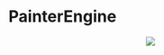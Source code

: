 # PainterEngine
<div align=center><img src ="https://raw.githubusercontent.com/matrixcascade/PainterEngine/master/logo/foxlogo.png"/></div>

